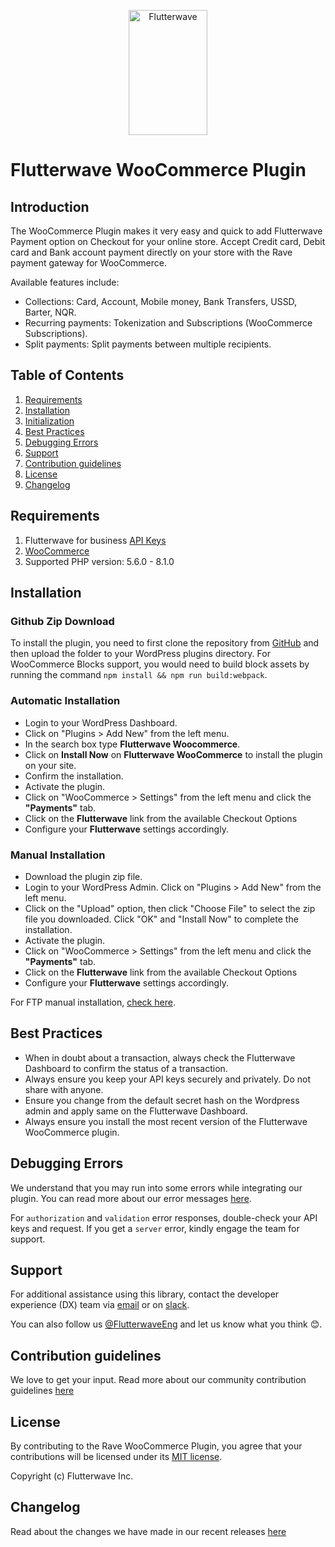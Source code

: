 <p align="center">
    <img title="Flutterwave" height="200" src="https://flutterwave.com/images/logo/full.svg" width="50%"/>
</p>

# Flutterwave WooCommerce Plugin

## Introduction

The WooCommerce Plugin makes it very easy and quick to add Flutterwave Payment option on Checkout for your online store. Accept Credit card, Debit card and Bank account payment directly on your store with the Rave payment gateway for WooCommerce.

Available features include:

- Collections: Card, Account, Mobile money, Bank Transfers, USSD, Barter, NQR.
- Recurring payments: Tokenization and Subscriptions (WooCommerce Subscriptions).
- Split payments: Split payments between multiple recipients.


## Table of Contents

1. [Requirements](#requirements)
2. [Installation](#installation)
3. [Initialization](#initialization)
4. [Best Practices](#best-practices)
5. [Debugging Errors](#debugging-errors)
6. [Support](#support)
7. [Contribution guidelines](#contribution-guidelines)
9. [License](#license)
10. [Changelog](#changelog)


## Requirements

1. Flutterwave for business [API Keys](https://developer.flutterwave.com/docs/integration-guides/authentication)
2. [WooCommerce](https://woocommerce.com/)
6. Supported PHP version: 5.6.0 - 8.1.0


## Installation

### Github Zip Download

To install the plugin, you need to first clone the repository from [GitHub](https://github.com/Flutterwave/WooCommerce) and then upload the folder to your WordPress plugins directory. For WooCommerce Blocks support, you would need to build block assets by running the command `npm install && npm run build:webpack`.

### Automatic Installation

- Login to your WordPress Dashboard.
- Click on "Plugins > Add New" from the left menu.
- In the search box type **Flutterwave Woocommerce**.
- Click on **Install Now** on **Flutterwave WooCommerce** to install the plugin on your site.
- Confirm the installation.
- Activate the plugin.
- Click on "WooCommerce > Settings" from the left menu and click the **"Payments"** tab.
- Click on the **Flutterwave** link from the available Checkout Options
- Configure your **Flutterwave** settings accordingly.

### Manual Installation

- Download the plugin zip file.
- Login to your WordPress Admin. Click on "Plugins > Add New" from the left menu.
- Click on the "Upload" option, then click "Choose File" to select the zip file you downloaded. Click "OK" and "Install Now" to complete the installation.
- Activate the plugin.
- Click on "WooCommerce > Settings" from the left menu and click the **"Payments"** tab.
- Click on the **Flutterwave** link from the available Checkout Options
- Configure your **Flutterwave** settings accordingly.

For FTP manual installation, [check here](https://wordpress.org/documentation/article/manage-plugins/).

## Best Practices

- When in doubt about a transaction, always check the Flutterwave Dashboard to confirm the status of a transaction.
- Always ensure you keep your API keys securely and privately. Do not share with anyone.
- Ensure you change from the default secret hash on the Wordpress admin and apply same on the Flutterwave Dashboard.
- Always ensure you install the most recent version of the Flutterwave WooCommerce plugin.


## Debugging Errors

We understand that you may run into some errors while integrating our plugin. You can read more about our error messages [here](https://developer.flutterwave.com/docs/integration-guides/errors).

For `authorization` and `validation` error responses, double-check your API keys and request. If you get a `server` error, kindly engage the team for support.


## Support

For additional assistance using this library, contact the developer experience (DX) team via [email](mailto:developers@flutterwavego.com) or on [slack](https://bit.ly/34Vkzcg). 

You can also follow us [@FlutterwaveEng](https://twitter.com/FlutterwaveEng) and let us know what you think 😊.


## Contribution guidelines

We love to get your input. Read more about our community contribution guidelines [here](/CONTRIBUTING.md)


## License

By contributing to the Rave WooCommerce Plugin, you agree that your contributions will be licensed under its [MIT license](/LICENSE).

Copyright (c) Flutterwave Inc.


## Changelog

Read about the changes we have made in our recent releases [here](/CHANGELOG.md)
